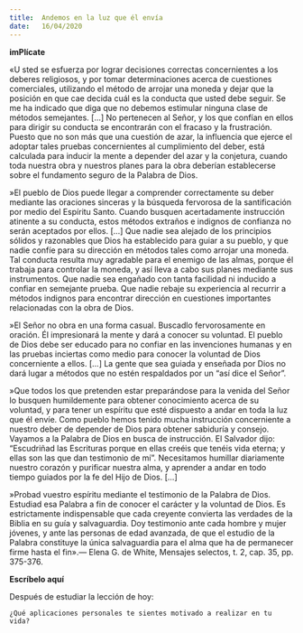 ```yaml
---
title:  Andemos en la luz que él envía
date:   16/04/2020
---
```


**imPlícate**

«U sted se esfuerza por lograr decisiones correctas concernientes a los deberes religiosos, y por tomar determinaciones acerca de cuestiones comerciales, utilizando el método de arrojar una moneda y dejar que la posición en que cae decida cuál es la conducta que usted debe seguir. Se me ha indicado que diga que no debemos estimular ninguna clase de métodos semejantes. [...] No pertenecen al Señor, y los que confían en ellos para dirigir su conducta se encontrarán con el fracaso y la frustración. Puesto que no son más que una cuestión de azar, la influencia que ejerce el adoptar tales pruebas concernientes al cumplimiento del deber, está calculada para inducir la mente a depender del azar y la conjetura, cuando toda nuestra obra y nuestros planes para la obra deberían establecerse sobre el fundamento seguro de la Palabra de Dios.

»El pueblo de Dios puede llegar a comprender correctamente su deber mediante las oraciones sinceras y la búsqueda fervorosa de la santificación por medio del Espíritu Santo. Cuando busquen acertadamente instrucción atinente a su conducta, estos métodos extraños e indignos de confianza no serán aceptados por ellos. [...] Que nadie sea alejado de los principios sólidos y razonables que Dios ha establecido para guiar a su pueblo, y que nadie confíe para su dirección en métodos tales como arrojar una moneda. Tal conducta resulta muy agradable para el enemigo de las almas, porque él trabaja para controlar la moneda, y así lleva a cabo sus planes mediante sus instrumentos. Que nadie sea engañado con tanta facilidad ni inducido a confiar en semejante prueba. Que nadie rebaje su experiencia al recurrir a métodos indignos para encontrar dirección en cuestiones importantes relacionadas con la obra de Dios.

»El Señor no obra en una forma casual. Buscadlo fervorosamente en oración. Él impresionará la mente y dará a conocer su voluntad. El pueblo de Dios debe ser educado para no confiar en las invenciones humanas y en las pruebas inciertas como medio para conocer la voluntad de Dios concerniente a ellos. [...] La gente que sea guiada y enseñada por Dios no dará lugar a métodos que no estén respaldados por un “así dice el Señor”.

»Que todos los que pretenden estar preparándose para la venida del Señor lo busquen humildemente para obtener conocimiento acerca de su voluntad, y para tener un espíritu que esté dispuesto a andar en toda la luz que él envíe. Como pueblo hemos tenido mucha instrucción concerniente a nuestro deber de depender de Dios para obtener sabiduría y consejo. Vayamos a la Palabra de Dios en busca de instrucción. El Salvador dijo: “Escudriñad las Escrituras porque en ellas creéis que tenéis vida eterna; y ellas son las que dan testimonio de mí”. Necesitamos humillar diariamente nuestro corazón y purificar nuestra alma, y aprender a andar en todo tiempo guiados por la fe del Hijo de Dios. [...]

»Probad vuestro espíritu mediante el testimonio de la Palabra de Dios. Estudiad esa Palabra a fin de conocer el carácter y la voluntad de Dios. Es estrictamente indispensable que cada creyente convierta las verdades de la Biblia en su guía y salvaguardia. Doy testimonio ante cada hombre y mujer jóvenes, y ante las personas de edad avanzada, de que el estudio de la Palabra constituye la única salvaguardia para el alma que ha de permanecer firme hasta el fin».— Elena G. de White, Mensajes selectos, t. 2, cap. 35, pp. 375-376.

**Escríbelo aquí**

Después de estudiar la lección de hoy:

`¿Qué aplicaciones personales te sientes motivado a realizar en tu vida?`
